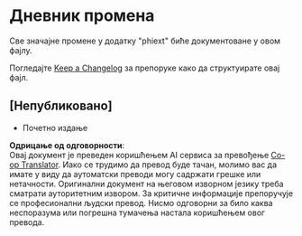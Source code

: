 <!--
CO_OP_TRANSLATOR_METADATA:
{
  "original_hash": "bd0afcb627d5754038537758315cbad7",
  "translation_date": "2025-07-16T17:26:33+00:00",
  "source_file": "code/09.UpdateSamples/Aug/vscode/phiext/CHANGELOG.md",
  "language_code": "sr"
}
-->
# Дневник промена

Све значајне промене у додатку "phiext" биће документоване у овом фајлу.

Погледајте [Keep a Changelog](http://keepachangelog.com/) за препоруке како да структуирате овај фајл.

## [Непубликовано]

- Почетно издање

**Одрицање од одговорности**:  
Овај документ је преведен коришћењем AI сервиса за превођење [Co-op Translator](https://github.com/Azure/co-op-translator). Иако се трудимо да превод буде тачан, молимо вас да имате у виду да аутоматски преводи могу садржати грешке или нетачности. Оригинални документ на његовом изворном језику треба сматрати ауторитетним извором. За критичне информације препоручује се професионални људски превод. Нисмо одговорни за било каква неспоразума или погрешна тумачења настала коришћењем овог превода.